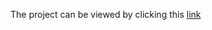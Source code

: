 The project can be viewed by clicking this [link](https://cdn.rawgit.com/tienpham94/websites/7a1f2d49/googleHomepage/index.html)
